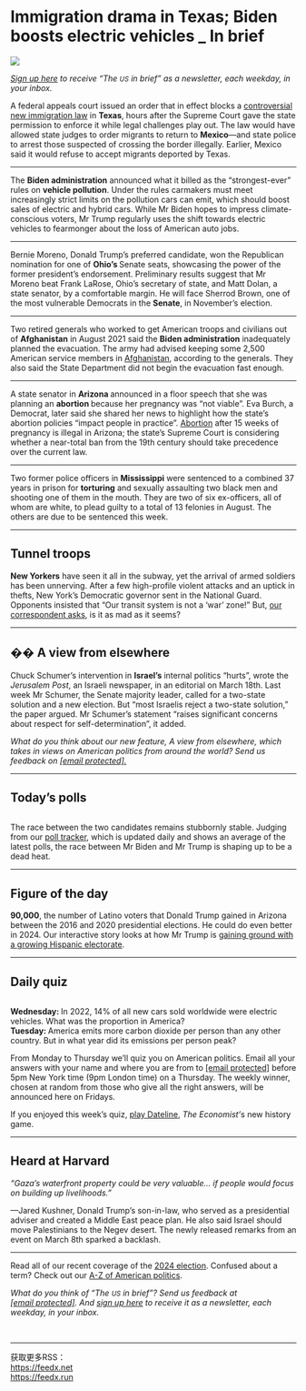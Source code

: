# Immigration drama in Texas; Biden boosts electric vehicles _ In brief

<img src="https://images.weserv.nl/?url=www.economist.com/img/b/1280/720/90/media-assets/image/20240323_USP551.jpg" /><div></div><p><i><a href="https://www.economist.com/newsletters/us-in-brief">Sign up here</a> to receive “The <small>US</small> in brief” as a newsletter, each weekday, in your inbox. </i></p><p>A federal appeals court issued an order that in effect blocks a <a href="https://www.economist.com/united-states/2024/01/25/the-bold-texas-plan-to-stop-migrants-has-hit-a-wall">controversial new immigration law</a> in <b>Texas</b>, hours after the Supreme Court gave the state permission to enforce it while legal challenges play out. The law would have allowed state judges to order migrants to return to <b>Mexico</b>—and state police to arrest those suspected of crossing the border illegally. Earlier, Mexico said it would refuse to accept migrants deported by Texas.</p><hr /><p>The <b>Biden administration</b> announced what it billed as the “strongest-ever” rules on <b>vehicle pollution</b>. Under the rules carmakers must meet increasingly strict limits on the pollution cars can emit, which should boost sales of electric and hybrid cars. While Mr Biden hopes to impress climate-conscious voters, Mr Trump regularly uses the shift towards electric vehicles to fearmonger about the loss of American auto jobs.</p><hr /><p>Bernie Moreno, Donald Trump’s preferred candidate, won the Republican nomination for one of <b>Ohio’s </b>Senate seats, showcasing the power of the former president’s endorsement. Preliminary results suggest that Mr Moreno beat Frank LaRose, Ohio’s secretary of state, and Matt Dolan, a state senator, by a comfortable margin. He will face Sherrod Brown, one of the most vulnerable Democrats in the <b>Senate</b>, in November’s election. </p><hr /><p>Two retired generals who worked to get American troops and civilians out of <b>Afghanistan</b> in August 2021 said the <b>Biden administration</b> inadequately planned the evacuation. The army had advised keeping some 2,500 American service members in <a href="https://www.economist.com/leaders/2023/05/04/time-to-engage-very-carefully-with-the-taliban">Afghanistan</a>, according to the generals. They also said the State Department did not begin the evacuation fast enough. </p><hr /><p>A state senator in <b>Arizona </b>announced in a floor speech that she was planning an <b>abortion </b>because her pregnancy was “not viable”. Eva Burch, a Democrat, later said she shared her news to highlight how the state’s abortion policies “impact people in practice”. <a href="https://www.economist.com/united-states/2024/03/19/fewer-states-allow-abortions-yet-american-women-are-having-more">Abortion</a> after 15 weeks of pregnancy is illegal in Arizona; the state’s Supreme Court is considering whether a near-total ban from the 19th century should take precedence over the current law.</p><hr /><p>Two former police officers in <b>Mississippi</b> were sentenced to a combined 37 years in prison for <b>torturing</b> and sexually assaulting two black men and shooting one of them in the mouth. They are two of six ex-officers, all of whom are white, to plead guilty to a total of 13 felonies in August. The others are due to be sentenced this week.</p><hr /><aside><h2>Tunnel troops</h2><p><b>New Yorkers</b> have seen it all in the subway, yet the arrival of armed soldiers has been unnerving. After a few high-profile violent attacks and an uptick in thefts, New York’s Democratic governor sent in the National Guard. Opponents insisted that “Our transit system is not a ‘war’ zone!” But, <a href="https://www.economist.com/united-states/2024/03/14/is-deploying-soldiers-on-new-yorks-subway-as-mad-as-it-seems">our correspondent asks</a>, is it as mad as it seems?</p></aside><hr /><h2>�� A view from elsewhere</h2><p>Chuck Schumer’s intervention in <b>Israel’s</b> internal politics “hurts”, wrote the <i>Jerusalem Post</i>, an Israeli newspaper, in an editorial on March 18th. Last week Mr Schumer, the Senate majority leader, called for a two-state solution and a new election. But “most Israelis reject a two-state solution,” the paper argued. Mr Schumer’s statement “raises significant concerns about respect for self-determination”, it added.</p><p><i>What do you think about our new feature, A view from elsewhere, which takes in views on American politics from around the world? Send us feedback on <a href="https://www.economist.com/cdn-cgi/l/email-protection#4732342e250722242829282a2e34336924282a"><span>[email&#160;protected]</span>.</a></i></p><hr /><h2>Today’s polls</h2><div><figure><span><img alt="" src="https://www.economist.com/img/b/1280/1497/90/media-assets/image/20240323_WOC950.png" /></span></figure><p>The race between the two candidates remains stubbornly stable. Judging from our <a href="https://www.economist.com/interactive/us-2024-election/trump-biden-polls/">poll tracker</a>, which is updated daily and shows an average of the latest polls, the race between Mr Biden and Mr Trump is shaping up to be a dead heat.</p></div><hr /><h2>Figure of the day</h2><p><b>90,000</b>, the number of Latino voters that Donald Trump gained in Arizona between the 2016 and 2020 presidential elections. He could do even better in 2024. Our interactive story looks at how Mr Trump is <a href="https://www.economist.com/interactive/united-states/2024/03/19/joe-bidens-weakness-among-latinos-threatens-his-re-election">gaining ground with a growing Hispanic electorate</a>. </p><hr /><h2>Daily quiz</h2><div><figure><span><img alt="" src="https://www.economist.com/img/b/608/608/90/media-assets/image/20240129_OPD001.jpg" /></span></figure><p><b>Wednesday: </b>In 2022, 14% of all new cars sold worldwide were electric vehicles. What was the proportion in America?<br /><b>Tuesday: </b>America emits more carbon dioxide per person than any other country. But in what year did its emissions per person peak?</p><p>From Monday to Thursday we’ll quiz you on American politics. Email all your answers with your name and where you are from to <a href="https://www.economist.com/cdn-cgi/l/email-protection#dca9afb5be9cb9bfb3b2b3b1b5afa8f2bfb3b1"><span>[email&#160;protected]</span></a> before 5pm New York time (9pm London time) on a Thursday. The weekly winner, chosen at random from those who give all the right answers, will be announced here on Fridays.</p><p>If you enjoyed this week’s quiz, <a href="https://www.economist.com/interactive/dateline-history-quiz-game">play Dateline</a>, <i>The Economist’</i>s new history game.</p></div><hr /><aside><h2>Heard at Harvard</h2><cite>“Gaza’s waterfront property could be very valuable… if people would focus on building up livelihoods.”</cite><p>—Jared Kushner, Donald Trump’s son-in-law, who served as a presidential adviser and created a Middle East peace plan. He also said Israel should move Palestinians to the Negev desert. The newly released remarks from an event on March 8th sparked a backlash.</p></aside><hr /><p>Read all of our recent coverage of the <a href="https://www.economist.com/us-election-2024">2024 election</a>. Confused about a term? Check out our <a href="https://www.economist.com/interactive/us-politics-glossary-election-terms">A-Z of American politics</a>. </p><p><i>What do you think of “The <small>US</small> in brief”? Send us feedback at <a href="https://www.economist.com/cdn-cgi/l/email-protection#e297918b80a287818d8c8d8f8b9196cc818d8f"><span>[email&#160;protected]</span></a>. And <a href="https://www.economist.com/newsletters/us-in-brief">sign up here</a> to receive it as a newsletter, each weekday, in your inbox. </i></p><br /><hr /><div>获取更多RSS：<br /><a href="https://feedx.net" style="color: orange;" target="_blank">https://feedx.net</a> <br /><a href="https://feedx.run" style="color: orange;" target="_blank">https://feedx.run</a><br /></div>